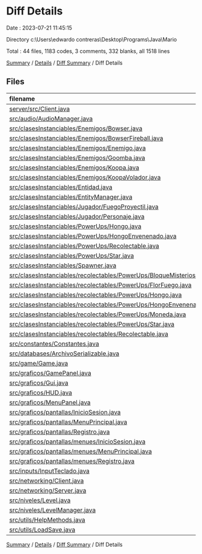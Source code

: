 # Diff Details

Date : 2023-07-21 11:45:15

Directory c:\\Users\\edwardo contreras\\Desktop\\Programs\\Java\\Mario

Total : 44 files,  1183 codes, 3 comments, 332 blanks, all 1518 lines

[Summary](results.md) / [Details](details.md) / [Diff Summary](diff.md) / Diff Details

## Files
| filename | language | code | comment | blank | total |
| :--- | :--- | ---: | ---: | ---: | ---: |
| [server/src/Client.java](/server/src/Client.java) | Java | 2 | 0 | 0 | 2 |
| [src/audio/AudioManager.java](/src/audio/AudioManager.java) | Java | 118 | 0 | 28 | 146 |
| [src/clasesInstanciables/Enemigos/Bowser.java](/src/clasesInstanciables/Enemigos/Bowser.java) | Java | 101 | -1 | 24 | 124 |
| [src/clasesInstanciables/Enemigos/BowserFireball.java](/src/clasesInstanciables/Enemigos/BowserFireball.java) | Java | 69 | 0 | 18 | 87 |
| [src/clasesInstanciables/Enemigos/Enemigo.java](/src/clasesInstanciables/Enemigos/Enemigo.java) | Java | 77 | 2 | 24 | 103 |
| [src/clasesInstanciables/Enemigos/Goomba.java](/src/clasesInstanciables/Enemigos/Goomba.java) | Java | -6 | 0 | -5 | -11 |
| [src/clasesInstanciables/Enemigos/Koopa.java](/src/clasesInstanciables/Enemigos/Koopa.java) | Java | 10 | 1 | 7 | 18 |
| [src/clasesInstanciables/Enemigos/KoopaVolador.java](/src/clasesInstanciables/Enemigos/KoopaVolador.java) | Java | -2 | 0 | 1 | -1 |
| [src/clasesInstanciables/Entidad.java](/src/clasesInstanciables/Entidad.java) | Java | 20 | 2 | 6 | 28 |
| [src/clasesInstanciables/EntityManager.java](/src/clasesInstanciables/EntityManager.java) | Java | 152 | 1 | 27 | 180 |
| [src/clasesInstanciables/Jugador/FuegoProyectil.java](/src/clasesInstanciables/Jugador/FuegoProyectil.java) | Java | 79 | 0 | 25 | 104 |
| [src/clasesInstanciables/Jugador/Personaje.java](/src/clasesInstanciables/Jugador/Personaje.java) | Java | 79 | 7 | 27 | 113 |
| [src/clasesInstanciables/PowerUps/Hongo.java](/src/clasesInstanciables/PowerUps/Hongo.java) | Java | -39 | 0 | -12 | -51 |
| [src/clasesInstanciables/PowerUps/HongoEnvenenado.java](/src/clasesInstanciables/PowerUps/HongoEnvenenado.java) | Java | -38 | -1 | -12 | -51 |
| [src/clasesInstanciables/PowerUps/Recolectable.java](/src/clasesInstanciables/PowerUps/Recolectable.java) | Java | -12 | 0 | -8 | -20 |
| [src/clasesInstanciables/PowerUps/Star.java](/src/clasesInstanciables/PowerUps/Star.java) | Java | -52 | -2 | -14 | -68 |
| [src/clasesInstanciables/Spawner.java](/src/clasesInstanciables/Spawner.java) | Java | -3 | 0 | 0 | -3 |
| [src/clasesInstanciables/recolectables/PowerUps/BloqueMisterioso.java](/src/clasesInstanciables/recolectables/PowerUps/BloqueMisterioso.java) | Java | 76 | 0 | 17 | 93 |
| [src/clasesInstanciables/recolectables/PowerUps/FlorFuego.java](/src/clasesInstanciables/recolectables/PowerUps/FlorFuego.java) | Java | 41 | 0 | 11 | 52 |
| [src/clasesInstanciables/recolectables/PowerUps/Hongo.java](/src/clasesInstanciables/recolectables/PowerUps/Hongo.java) | Java | 41 | 0 | 12 | 53 |
| [src/clasesInstanciables/recolectables/PowerUps/HongoEnvenenado.java](/src/clasesInstanciables/recolectables/PowerUps/HongoEnvenenado.java) | Java | 41 | 1 | 12 | 54 |
| [src/clasesInstanciables/recolectables/PowerUps/Moneda.java](/src/clasesInstanciables/recolectables/PowerUps/Moneda.java) | Java | 45 | 0 | 14 | 59 |
| [src/clasesInstanciables/recolectables/PowerUps/Star.java](/src/clasesInstanciables/recolectables/PowerUps/Star.java) | Java | 54 | 0 | 15 | 69 |
| [src/clasesInstanciables/recolectables/Recolectable.java](/src/clasesInstanciables/recolectables/Recolectable.java) | Java | 22 | 0 | 11 | 33 |
| [src/constantes/Constantes.java](/src/constantes/Constantes.java) | Java | 13 | 0 | 11 | 24 |
| [src/databases/ArchivoSerializable.java](/src/databases/ArchivoSerializable.java) | Java | -1 | 0 | 0 | -1 |
| [src/game/Game.java](/src/game/Game.java) | Java | -8 | 0 | -1 | -9 |
| [src/graficos/GamePanel.java](/src/graficos/GamePanel.java) | Java | 77 | 3 | 19 | 99 |
| [src/graficos/Gui.java](/src/graficos/Gui.java) | Java | -9 | -9 | 0 | -18 |
| [src/graficos/HUD.java](/src/graficos/HUD.java) | Java | 92 | 0 | 32 | 124 |
| [src/graficos/MenuPanel.java](/src/graficos/MenuPanel.java) | Java | 5 | 0 | 1 | 6 |
| [src/graficos/pantallas/InicioSesion.java](/src/graficos/pantallas/InicioSesion.java) | Java | 93 | 11 | 31 | 135 |
| [src/graficos/pantallas/MenuPrincipal.java](/src/graficos/pantallas/MenuPrincipal.java) | Java | 141 | 11 | 52 | 204 |
| [src/graficos/pantallas/Registro.java](/src/graficos/pantallas/Registro.java) | Java | 124 | 11 | 40 | 175 |
| [src/graficos/pantallas/menues/InicioSesion.java](/src/graficos/pantallas/menues/InicioSesion.java) | Java | -75 | -11 | -24 | -110 |
| [src/graficos/pantallas/menues/MenuPrincipal.java](/src/graficos/pantallas/menues/MenuPrincipal.java) | Java | -81 | -11 | -26 | -118 |
| [src/graficos/pantallas/menues/Registro.java](/src/graficos/pantallas/menues/Registro.java) | Java | -107 | -11 | -34 | -152 |
| [src/inputs/InputTeclado.java](/src/inputs/InputTeclado.java) | Java | 5 | 0 | 0 | 5 |
| [src/networking/Client.java](/src/networking/Client.java) | Java | -33 | 0 | -13 | -46 |
| [src/networking/Server.java](/src/networking/Server.java) | Java | -18 | -1 | -5 | -24 |
| [src/niveles/Level.java](/src/niveles/Level.java) | Java | 28 | 0 | 9 | 37 |
| [src/niveles/LevelManager.java](/src/niveles/LevelManager.java) | Java | 45 | 0 | 14 | 59 |
| [src/utils/HelpMethods.java](/src/utils/HelpMethods.java) | Java | 2 | 0 | 1 | 3 |
| [src/utils/LoadSave.java](/src/utils/LoadSave.java) | Java | 15 | 0 | -3 | 12 |

[Summary](results.md) / [Details](details.md) / [Diff Summary](diff.md) / Diff Details